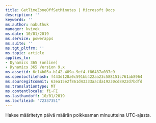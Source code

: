 ```yaml
---
title: GetTimeZoneOffSetMinutes | Microsoft Docs
description: ''
keywords: ''
ms.author: nabuthuk
manager: kvivek
ms.date: 10/01/2019
ms.service: powerapps
ms.suite: ''
ms.tgt_pltfrm: ''
ms.topic: article
applies_to:
- Dynamics 365 (online)
- Dynamics 365 Version 9.x
ms.assetid: 6c14b05a-b142-409a-9ef4-f86487a037c9
ms.openlocfilehash: f443d128a0c591bb422aa23c588151c761ab8964
ms.sourcegitcommit: 63ea15e2f861d43333aacda19230cd8922d7bdfd
ms.translationtype: MT
ms.contentlocale: fi-FI
ms.lasthandoff: 10/01/2019
ms.locfileid: "72337351"
---
```

Hakee määritetyn päivä määrän poikkeaman minuutteina UTC-ajasta.
